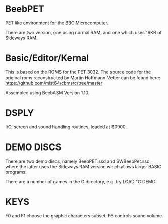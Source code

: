 # BeebPET

PET like environment for the BBC Microcomputer.

There are two version, one using normal RAM, and one which uses 16KB of Sideways RAM.

Basic/Editor/Kernal
===================

This is based on the ROMS for the PET 3032.
The source code for the original roms reconstructed by Martin Hoffmann-Vetter can be found here:
https://github.com/mist64/cbmsrc/tree/master

Assembled using BeebASM Version 1.10.

DSPLY
=====

I/O, screen and sound handling routines, loaded at $0900.

DEMO DISCS
==========

There are two demo discs, namely BeebPET.ssd and SWBeebPet.ssd, where the latter uses the Sideways RAM version which allows larger BASIC programs.

There are a number of games in the G directory, e.g. try LOAD "G.DEMO

KEYS
====

F0 and F1 choose the graphic characters subset.
F6 controls sound volume.

